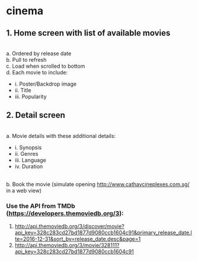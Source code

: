 # cinema

## 1. Home screen with list of available movies
<br/>a. Ordered by release date
<br/>b. Pull to refresh
<br/>c. Load when scrolled to bottom
<br/>d. Each movie to include:
* i. Poster/Backdrop image
* ii. Title
* iii. Popularity

## 2. Detail screen
<br/> a. Movie details with these  additional  details:
* i. Synopsis
* ii. Genres
* iii. Language
* iv. Duration

<br/> b. Book the movie (simulate opening http://www.cathaycineplexes.com.sg/ in a web view)


### Use the  API from TMDb (https://developers.themoviedb.org/3):
1. http://api.themoviedb.org/3/discover/movie?api_key=328c283cd27bd1877d9080ccb1604c91&primary_release_date.lte=2016-12-31&sort_by=release_date.desc&page=1
2. http://api.themoviedb.org/3/movie/328111?api_key=328c283cd27bd1877d9080ccb1604c91
